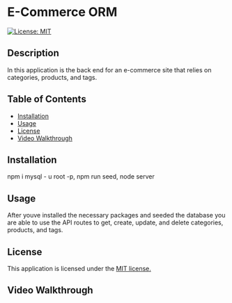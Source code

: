 # E-Commerce ORM
  [![License: MIT](https://img.shields.io/badge/License-MIT-yellow.svg)](https://opensource.org/licenses/MIT)

  ## Description
  In this application is the back end for an e-commerce site that relies on categories, products, and tags. 

  ## Table of Contents 
 * [Installation](#installation) 
 * [Usage](#usage) 
 * [License](#license) 
 * [Video Walkthrough](#video-walkthrough)

  ## Installation

  npm i mysql - u root -p, npm run seed, node server 

  ## Usage

  After youve installed the necessary packages and seeded the database you are able to use the API routes to get, create, update, and delete categories, products, and tags. 

  ## License 

This application is licensed under the [MIT license.](https://github.com/git/git-scm.com/blob/main/MIT-LICENSE.txt)

  ## Video Walkthrough